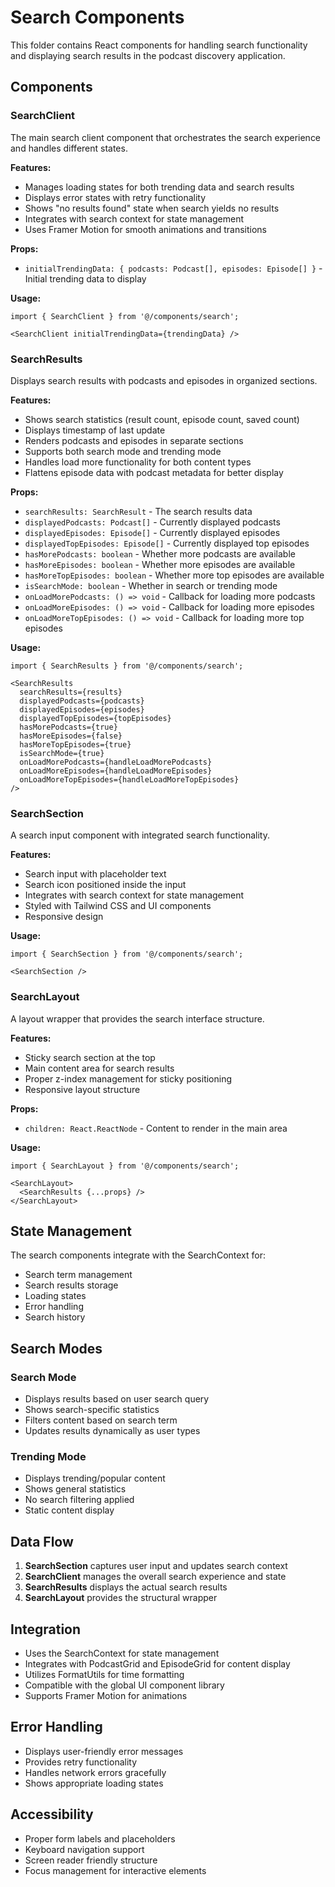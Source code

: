 # Search Components

This folder contains React components for handling search functionality and displaying search results in the podcast discovery application.

## Components

### SearchClient
The main search client component that orchestrates the search experience and handles different states.

**Features:**
- Manages loading states for both trending data and search results
- Displays error states with retry functionality
- Shows "no results found" state when search yields no results
- Integrates with search context for state management
- Uses Framer Motion for smooth animations and transitions

**Props:**
- `initialTrendingData: { podcasts: Podcast[], episodes: Episode[] }` - Initial trending data to display

**Usage:**
```tsx
import { SearchClient } from '@/components/search';

<SearchClient initialTrendingData={trendingData} />
```

### SearchResults
Displays search results with podcasts and episodes in organized sections.

**Features:**
- Shows search statistics (result count, episode count, saved count)
- Displays timestamp of last update
- Renders podcasts and episodes in separate sections
- Supports both search mode and trending mode
- Handles load more functionality for both content types
- Flattens episode data with podcast metadata for better display

**Props:**
- `searchResults: SearchResult` - The search results data
- `displayedPodcasts: Podcast[]` - Currently displayed podcasts
- `displayedEpisodes: Episode[]` - Currently displayed episodes
- `displayedTopEpisodes: Episode[]` - Currently displayed top episodes
- `hasMorePodcasts: boolean` - Whether more podcasts are available
- `hasMoreEpisodes: boolean` - Whether more episodes are available
- `hasMoreTopEpisodes: boolean` - Whether more top episodes are available
- `isSearchMode: boolean` - Whether in search or trending mode
- `onLoadMorePodcasts: () => void` - Callback for loading more podcasts
- `onLoadMoreEpisodes: () => void` - Callback for loading more episodes
- `onLoadMoreTopEpisodes: () => void` - Callback for loading more top episodes

**Usage:**
```tsx
import { SearchResults } from '@/components/search';

<SearchResults 
  searchResults={results}
  displayedPodcasts={podcasts}
  displayedEpisodes={episodes}
  displayedTopEpisodes={topEpisodes}
  hasMorePodcasts={true}
  hasMoreEpisodes={false}
  hasMoreTopEpisodes={true}
  isSearchMode={true}
  onLoadMorePodcasts={handleLoadMorePodcasts}
  onLoadMoreEpisodes={handleLoadMoreEpisodes}
  onLoadMoreTopEpisodes={handleLoadMoreTopEpisodes}
/>
```

### SearchSection
A search input component with integrated search functionality.

**Features:**
- Search input with placeholder text
- Search icon positioned inside the input
- Integrates with search context for state management
- Styled with Tailwind CSS and UI components
- Responsive design

**Usage:**
```tsx
import { SearchSection } from '@/components/search';

<SearchSection />
```

### SearchLayout
A layout wrapper that provides the search interface structure.

**Features:**
- Sticky search section at the top
- Main content area for search results
- Proper z-index management for sticky positioning
- Responsive layout structure

**Props:**
- `children: React.ReactNode` - Content to render in the main area

**Usage:**
```tsx
import { SearchLayout } from '@/components/search';

<SearchLayout>
  <SearchResults {...props} />
</SearchLayout>
```

## State Management

The search components integrate with the SearchContext for:
- Search term management
- Search results storage
- Loading states
- Error handling
- Search history

## Search Modes

### Search Mode
- Displays results based on user search query
- Shows search-specific statistics
- Filters content based on search term
- Updates results dynamically as user types

### Trending Mode
- Displays trending/popular content
- Shows general statistics
- No search filtering applied
- Static content display

## Data Flow

1. **SearchSection** captures user input and updates search context
2. **SearchClient** manages the overall search experience and state
3. **SearchResults** displays the actual search results
4. **SearchLayout** provides the structural wrapper

## Integration

- Uses the SearchContext for state management
- Integrates with PodcastGrid and EpisodeGrid for content display
- Utilizes FormatUtils for time formatting
- Compatible with the global UI component library
- Supports Framer Motion for animations

## Error Handling

- Displays user-friendly error messages
- Provides retry functionality
- Handles network errors gracefully
- Shows appropriate loading states

## Accessibility

- Proper form labels and placeholders
- Keyboard navigation support
- Screen reader friendly structure
- Focus management for interactive elements 
